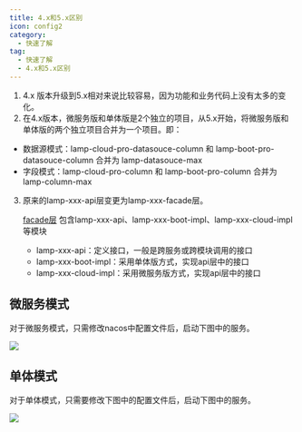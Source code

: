 ```yaml
---
title: 4.x和5.x区别
icon: config2
category:
  - 快速了解
tag:
  - 快速了解
  - 4.x和5.x区别
---
```


1. 4.x 版本升级到5.x相对来说比较容易，因为功能和业务代码上没有太多的变化。
1. 在4.x版本，微服务版和单体版是2个独立的项目，从5.x开始，将微服务版和单体版的两个独立项目合并为一个项目。即：

- 数据源模式：lamp-cloud-pro-datasouce-column 和 lamp-boot-pro-datasouce-column 合并为 lamp-datasouce-max
- 字段模式：lamp-cloud-pro-column 和 lamp-boot-pro-column 合并为 lamp-column-max

3. 原来的lamp-xxx-api层变更为lamp-xxx-facade层。

   [facade层](../start/服务介绍.md#举个栗子) 包含lamp-xxx-api、lamp-xxx-boot-impl、lamp-xxx-cloud-impl 等模块

   - lamp-xxx-api：定义接口，一般是跨服务或跨模块调用的接口
   - lamp-xxx-boot-impl：采用单体版方式，实现api层中的接口
   - lamp-xxx-cloud-impl：采用微服务版方式，实现api层中的接口



## 微服务模式

对于微服务模式，只需修改nacos中配置文件后，启动下图中的服务。

![](/images/start/微服务模式启动.png)

## 单体模式

对于单体模式，只需要修改下图中的配置文件后，启动下图中的服务。

![](/images/start/单体模式启动.png)

